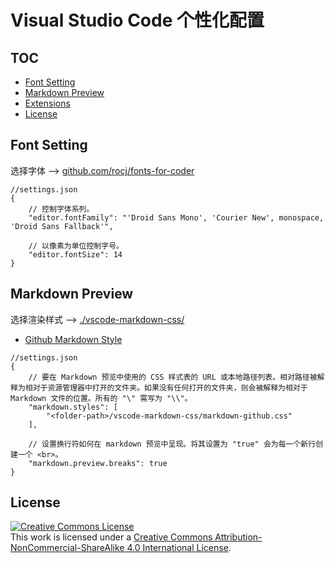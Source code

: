 # Visual Studio Code 个性化配置

## TOC

- [Font Setting](#font-setting)
- [Markdown Preview](#markdown-preview)
- [Extensions](./vscode-extensions.md)
- [License](#license)

## Font Setting

选择字体 --> [github.com/rocj/fonts-for-coder](https://github.com/rocj/fonts-for-coder)

```
//settings.json
{
    // 控制字体系列。
    "editor.fontFamily": "'Droid Sans Mono', 'Courier New', monospace, 'Droid Sans Fallback'",

    // 以像素为单位控制字号。
    "editor.fontSize": 14
}
```

## Markdown Preview

选择渲染样式 --> [./vscode-markdown-css/](https://github.com/rocj/awesome-vscode/tree/master/vscode-markdown-css)

* [Github Markdown Style](./vscode-markdown-css/markdown-github.css)

```
//settings.json
{
    // 要在 Markdown 预览中使用的 CSS 样式表的 URL 或本地路径列表。相对路径被解释为相对于资源管理器中打开的文件夹。如果没有任何打开的文件夹，则会被解释为相对于 Markdown 文件的位置。所有的 "\" 需写为 "\\"。
    "markdown.styles": [
        "<folder-path>/vscode-markdown-css/markdown-github.css"
    ],

    // 设置换行符如何在 markdown 预览中呈现。将其设置为 "true" 会为每一个新行创建一个 <br>。
    "markdown.preview.breaks": true
}
```

## License

<a rel="license" href="http://creativecommons.org/licenses/by-nc-sa/4.0/"><img alt="Creative Commons License" style="border-width:0" src="https://i.creativecommons.org/l/by-nc-sa/4.0/88x31.png" /></a><br />
This work is licensed under a <a rel="license" href="http://creativecommons.org/licenses/by-nc-sa/4.0/">Creative Commons Attribution-NonCommercial-ShareAlike 4.0 International License</a>.